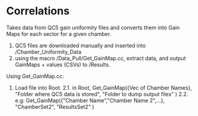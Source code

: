 # Correlations

Takes data from QC5 gain uniformity files and converts them into Gain Maps for each sector for a given chamber.

1. QC5 files are downloaded manually and inserted into /Chamber_Uniformity_Data
2. using the macro /Data_Pull/Get_GainMap.cc, extract data, and output GainMaps + values (CSVs) to /Results.


Using Get_GainMap.cc: 

1. Load file into Root.
2.1. in Root, Get_GainMap({Vec of Chamber Names}, "Folder where QC5 data is stored", "Folder to dump output files" )
2.2. e.g: Get_GainMap({"Chamber Name","Chamber Name 2",...}, "ChamberSet2", "ResultsSet2" )
